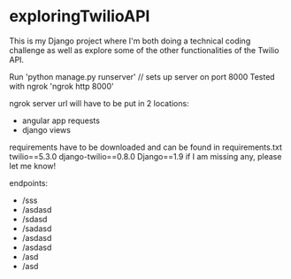 # exploringTwilioAPI

This is my Django project where I'm both doing a technical coding challenge as well as explore some of the other functionalities of the Twilio API.

Run 'python manage.py runserver' // sets up server on port 8000
Tested with ngrok
'ngrok http 8000'

ngrok server url will have to be put in 2 locations:
* angular app requests
* django views

requirements have to be downloaded and can be found in requirements.txt
twilio==5.3.0
django-twilio==0.8.0
Django==1.9
if I am missing any, please let me know! 

endpoints:

* /sss
* /asdasd
* /sdasd
* /sadasd
* /asdasd
* /asdasd
* /asd
* /asd


